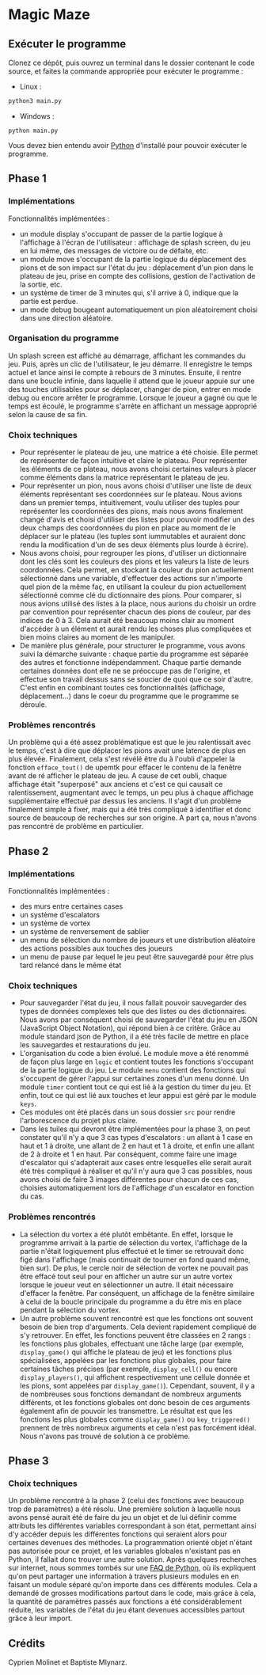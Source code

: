 # Magic Maze

## Exécuter le programme

Clonez ce dépôt, puis ouvrez un terminal dans le dossier contenant le code source, et faites la commande appropriée pour exécuter le programme :

- Linux :
```bash
python3 main.py
```

- Windows :
```batch
python main.py
```

Vous devez bien entendu avoir [Python](https://www.python.org/downloads/) d'installé pour pouvoir exécuter le programme.

## Phase 1

### Implémentations

Fonctionnalités implémentées :
- un module display s'occupant de passer de la partie logique à l'affichage à l'écran de l'utilisateur : affichage de splash screen, du jeu en lui même, des messages de victoire ou de défaite, etc.
- un module move s'occupant de la partie logique du déplacement des pions et de son impact sur l'état du jeu : déplacement d'un pion dans le plateau de jeu, prise en compte des collisions, gestion de l'activation de la sortie, etc.
- un système de timer de 3 minutes qui, s'il arrive à 0, indique que la partie est perdue.
- un mode debug bougeant automatiquement un pion aléatoirement choisi dans une direction aléatoire.

### Organisation du programme

Un splash screen est affiché au démarrage, affichant les commandes du jeu. Puis, après un clic de l'utilisateur, le jeu démarre. Il enregistre le temps actuel et lance ainsi le compte à rebours de 3 minutes. Ensuite, il rentre dans une boucle infinie, dans laquelle il attend que le joueur appuie sur une des touches utilisables pour se déplacer, changer de pion, entrer en mode debug ou encore arrêter le programme. Lorsque le joueur a gagné ou que le temps est écoulé, le programme s'arrête en affichant un message approprié selon la cause de sa fin.

### Choix techniques

- Pour représenter le plateau de jeu, une matrice a été choisie. Elle permet de représenter de façon intuitive et claire le plateau. Pour représenter les éléments de ce plateau, nous avons choisi certaines valeurs à placer comme éléments dans la matrice représentant le plateau de jeu.
- Pour représenter un pion, nous avons choisi d'utiliser une liste de deux éléments représentant ses coordonnées sur le plateau. Nous avions dans un premier temps, intuitivement, voulu utiliser des tuples pour représenter les coordonnées des pions, mais nous avons finalement changé d'avis et choisi d'utiliser des listes pour pouvoir modifier un des deux champs des coordonnées du pion en place au moment de le déplacer sur le plateau (les tuples sont iummutables et auraient donc rendu la modification d'un de ses deux éléments plus lourde à écrire). 
- Nous avons choisi, pour regrouper les pions, d'utiliser un dictionnaire dont les clés sont les couleurs des pions et les valeurs la liste de leurs coordonnées. Cela permet, en stockant la couleur du pion actuellement sélectionné dans une variable, d'effectuer des actions sur n'importe quel pion de la même faç, en utilisant la couleur du pion actuellement sélectionné comme clé du dictionnaire des pions. Pour comparer, si nous avions utilisé des listes à la place, nous aurions du choisir un ordre par convention pour représenter chacun des pions de couleur, par des indices de 0 à 3. Cela aurait été beaucoup moins clair au moment d'accéder à un élément et aurait rendu les choses plus compliquées et bien moins claires au moment de les manipuler.
- De manière plus générale, pour structurer le programme, vous avons suivi la démarche suivante : chaque partie du programme est séparée des autres et fonctionne indépendamment. Chaque partie demande certaines données dont elle ne se préoccupe pas de l'origine, et effectue son travail dessus sans se soucier de quoi que ce soir d'autre. C'est enfin en combinant toutes ces fonctionnalités (affichage, déplacement...) dans le coeur du programme que le programme se déroule.

### Problèmes rencontrés

Un problème qui a été assez problématique est que le jeu ralentissait avec le temps, c'est à dire que déplacer les pions avait une latence de plus en plus élevée. Finalement, cela s'est révélé être du à l'oubli d'appeler la fonction `efface_tout()` de upemtk pour effacer le contenu de la fenêtre avant de ré afficher le plateau de jeu. A cause de cet oubli, chaque affichage était "superposé" aux anciens et c'est ce qui causait ce ralentissement, augmentant avec le temps, un peu plus à chaque affichage supplémentaire effectué par dessus les anciens. Il s'agit d'un problème finalement simple à fixer, mais qui a été très compliqué à identifier et donc source de beaucoup de recherches sur son origine. A part ça, nous n'avons pas rencontré de problème en particulier.

## Phase 2

### Implémentations

Fonctionnalités implémentées :
- des murs entre certaines cases
- un système d'escalators
- un système de vortex
- un système de renversement de sablier
- un menu de sélection du nombre de joueurs et une distribution aléatoire des actions possibles aux touches des joueurs
- un menu de pause par lequel le jeu peut être sauvegardé pour être plus tard relancé dans le même état

### Choix techniques

- Pour sauvegarder l'état du jeu, il nous fallait pouvoir sauvegarder des types de données complexes tels que des listes ou des dictionnaires. Nous avons par conséquent choisi de sauvegarder l'état du jeu en JSON (JavaScript Object Notation), qui répond bien à ce critère. Grâce au module standard json de Python, il a été très facile de mettre en place les sauvegardes et restaurations du jeu.
- L'organisation du code a bien évolué. Le module move a été renommé de façon plus large en `logic` et contient toutes les fonctions s'occupant de la partie logique du jeu. Le module `menu` contient des fonctions qui s'occupent de gérer l'appui sur certaines zones d'un menu donné. Un module `timer` contient tout ce qui est lié à la gestion du timer du jeu. Et enfin, tout ce qui est lié aux touches et leur appui est géré par le module `keys`.
- Ces modules ont été placés dans un sous dossier `src` pour rendre l'arborescence du projet plus claire.
- Dans les tuiles qui devront être implémentées pour la phase 3, on peut constater qu'il n'y a que 3 cas types d'escalators : un allant à 1 case en haut et 1 à droite, une allant de 2 en haut et 1 à droite, et enfin une allant de 2 à droite et 1 en haut. Par conséquent, comme faire une image d'escalator qui s'adapterait aux cases entre lesquelles elle serait aurait été très compliqué à réaliser et qu'il n'y aura que 3 cas possibles, nous avons choisi de faire 3 images différentes pour chacun de ces cas, choisies automatiquement lors de l'affichage d'un escalator en fonction du cas.

### Problèmes rencontrés

- La sélection du vortex a été plutôt embêtante. En effet, lorsque le programme arrivait à la partie de sélection du vortex, l'affichage de la partie n'était logiquement plus effectué et le timer se retrouvait donc figé dans l'affichage (mais continuait de tourner en fond quand même, bien sur). De plus, le cercle noir de sélection de vortex ne pouvait pas être effacé tout seul pour en afficher un autre sur un autre vortex lorsque le joueur veut en sélectionner un autre. Il était nécessaire d'effacer la fenêtre. Par conséquent, un affichage de la fenêtre similaire à celui de la boucle principale du programme a du être mis en place pendant la sélection du vortex.
- Un autre problème souvent rencontré est que les fonctions ont souvent besoin de bien trop d'arguments. Cela devient rapidement compliqué de s'y retrouver. En effet, les fonctions peuvent être classées en 2 rangs : les fonctions plus globales, effectuant une tâche large (par exemple, `display_game()` qui affiche le plateau de jeu) et les fonctions plus spécialisées, appelées par les fonctions plus globales, pour faire certaines tâches précises (par exemple, `display_cell()` ou encore `display_players()`, qui affichent respectivement une cellule donnée et les pions, sont appelées par `display_game()`). Cependant, souvent, il y a de nombreuses sous fonctions demandant de nombreux arguments différents, et les fonctions globales ont donc besoin de ces arguments également afin de pouvoir les transmettre. Le résultat est que les fonctions les plus globales comme `display_game()` ou `key_triggered()` prennent de très nombreux arguments et cela n'est pas forcément idéal. Nous n'avons pas trouvé de solution à ce problème.

## Phase 3

### Choix techniques

Un problème rencontré à la phase 2 (celui des fonctions avec beaucoup trop de paramètres) a été résolu. Une première solution à laquelle nous avons pensé aurait été de faire du jeu un objet et de lui définir comme attributs les différentes variables correspondant à son état, permettant ainsi d'y accéder depuis les différentes fonctions qui seraient alors pour certaines devenues des méthodes.
La programmation orienté objet n'étant pas autorisée pour ce projet, et les variables globales n'existant pas en Python, il fallait donc trouver une autre solution.
Après quelques recherches sur internet, nous sommes tombés sur une [FAQ de Python](https://docs.python.org/3/faq/programming.html#how-do-i-share-global-variables-across-modules), où ils expliquent qu'on peut partager une information à travers plusieurs modules en en faisant un module séparé qu'on importe dans ces différents modules. Cela a demandé de grosses modifications partout dans le code, mais grâce à cela, la quantité de paramètres passés aux fonctions a été considérablement réduite, les variables de l'état du jeu étant devenues accessibles partout grâce à leur import.

## Crédits
Cyprien Molinet et Baptiste Mlynarz.